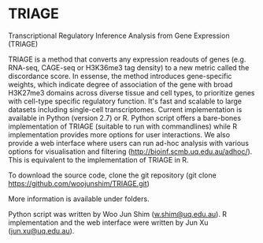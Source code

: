 # TRIAGE
Transcriptional Regulatory Inference Analysis from Gene Expression (TRIAGE)

TRIAGE is a method that converts any expression readouts of genes (e.g. RNA-seq, CAGE-seq or H3K36me3 tag density) to a new metric called the discordance score. In essense, the method introduces gene-specific weights, which indicate degree of association of the gene with broad H3K27me3 domains across diverse tissue and cell types, to prioritize genes with cell-type specific regulatory function. It's fast and scalable to large datasets including single-cell transcriptomes. Current implementation is available in Python (version 2.7) or R. Python script offers a bare-bones implementation of TRIAGE (suitable to run with commandlines) while R implementation provides more options for user interactions. We also provide a web interface where users can run ad-hoc analysis with various options for visualisation and filtering (http://bioinf.scmb.uq.edu.au/adhoc/). This is equivalent to the implementation of TRIAGE in R.  

To download the source code, clone the git repository (git clone https://github.com/woojunshim/TRIAGE.git) 

More information is available under folders.

Python script was written by Woo Jun Shim (w.shim@uq.edu.au). 
R implementation and the web interface were written by Jun Xu (jun.xu@uq.edu.au).
